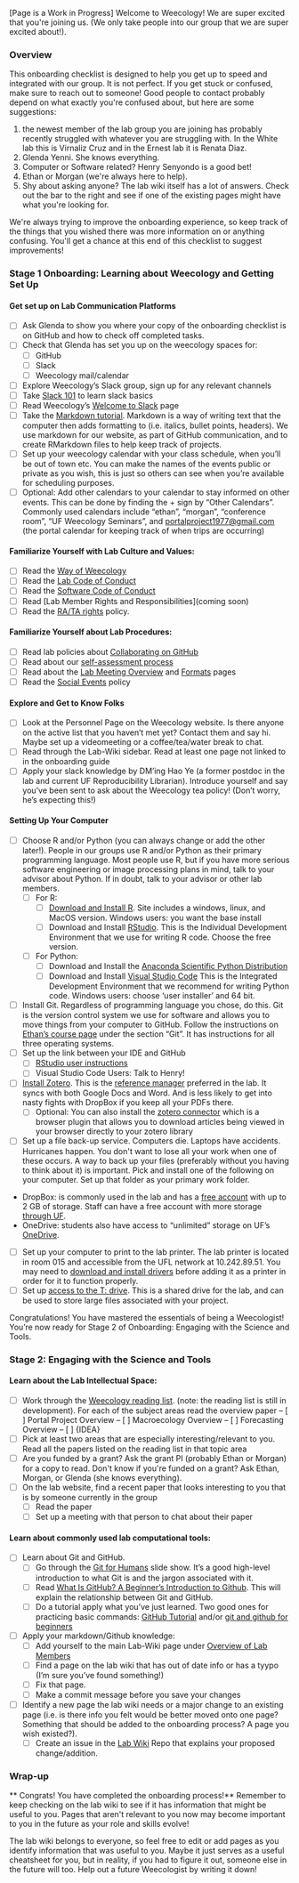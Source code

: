 [Page is a  Work in Progress]
Welcome to Weecology! We are super excited that you're joining us. (We only take people into our group that we are super excited about!).

### Overview

This onboarding checklist is designed to help you get up to speed and integrated with our group. It is not perfect. If you get stuck or confused, make sure to reach out to someone! Good people to contact probably depend on what exactly you're confused about, but here are some suggestions:
1) the newest member of the lab group you are joining has probably recently struggled with whatever you are struggling with. In the White lab this is Virnaliz Cruz and in the Ernest lab it is Renata Diaz.
2) Glenda Yenni. She knows everything.
3) Computer or Software related? Henry Senyondo is a good bet!
4) Ethan or Morgan (we're always here to help).
5) Shy about asking anyone? The lab wiki itself has a lot of answers. Check out the bar to the right and see if one of the existing pages might have what you're looking for. 

We're always trying to improve the onboarding experience, so keep track of the things that you wished there was more information on or anything confusing. You'll get a chance at this end of this checklist to suggest improvements!

### Stage 1 Onboarding: Learning about Weecology and Getting Set Up

#### Get set up on Lab Communication Platforms
- [ ] Ask Glenda to show you where your copy of the onboarding checklist is on GitHub and how to check off completed tasks. 
- [ ] Check that Glenda has set you up on the weecology spaces for:
    - [ ] GitHub
    - [ ] Slack
    - [ ] Weecology mail/calendar
- [ ] Explore Weecology’s Slack group, sign up for any relevant channels
- [ ] Take [Slack 101](https://slack.com/resources/slack-101) to learn slack basics
- [ ] Read Weecology’s [Welcome to Slack]( https://github.com/weecology/lab-wiki/wiki/Welcome-to-Slack) page
- [ ] Take the [Markdown tutorial](https://www.markdowntutorial.com/). Markdown is a way of writing text that the computer then adds formatting to (i.e. italics, bullet points, headers). We use markdown for our website, as part of GitHub communication, and to create RMarkdown files to help keep track of projects.
- [ ] Set up your weecology calendar with your class schedule, when you’ll be out of town etc. You can make the names of the events public or private as you wish, this is just so others can see when you’re available for scheduling purposes.
- [ ] Optional: Add other calendars to your calendar to stay informed on other events. This can be done by finding the + sign by “Other Calendars”. Commonly used calendars include “ethan”, “morgan”, “conference room”, “UF Weecology Seminars”, and portalproject1977@gmail.com (the portal calendar for keeping track of when trips are occurring)
 
#### Familiarize Yourself with Lab Culture and Values:
- [ ] Read the [Way of Weecology]( https://github.com/weecology/lab-wiki/wiki/Way-of-Weecology)
- [ ] Read the [Lab Code of Conduct]( https://github.com/weecology/lab-wiki/wiki/WEecology:-Code-of-Conduct)
- [ ] Read the [Software Code of Conduct]( https://github.com/weecology/lab-wiki/wiki/Programming:-Software-Project-Code-of-Conduct)
- [ ] Read [Lab Member Rights and Responsibilities](coming soon)
- [ ] Read the [RA/TA rights](https://github.com/weecology/lab-wiki/wiki/WEecology:-RA-TA-Rights) policy.

#### Familiarize Yourself about Lab Procedures:
- [ ] Read lab policies about [Collaborating on GitHub ](https://github.com/weecology/lab-wiki/wiki/Programming:-Collaborating-in-Git-GitHub)
- [ ] Read about our [self-assessment process](https://github.com/weecology/lab-wiki/wiki/WEecology:-Annual-self-assessment)
- [ ] Read about the [Lab Meeting Overview](https://github.com/weecology/lab-wiki/wiki/WEecology:-Lab-Meeting) and [Formats](https://github.com/weecology/lab-wiki/wiki/WEecology:-Lab-Meeting-Format-Description) pages
- [ ] Read the [Social Events](https://github.com/weecology/lab-wiki/wiki/WEecology:-Lab-social-events) policy
 
#### Explore and Get to Know Folks
- [ ] Look at the Personnel Page on the Weecology website. Is there anyone on the active list that you haven’t met yet? Contact them and say hi. Maybe set up a videomeeting or a coffee/tea/water break to chat.
- [ ] Read through the Lab-Wiki sidebar. Read at least one page not linked to in the onboarding guide
- [ ] Apply your slack knowledge by DM’ing Hao Ye (a former postdoc in the lab and current UF Reproducibility Librarian). Introduce yourself and say you’ve been sent to ask about the Weecology tea policy! (Don’t worry, he’s expecting this!)

#### Setting Up Your Computer
- [ ] Choose R and/or Python (you can always change or add the other later!). People in our groups use R and/or Python as their primary programming language. Most people use R, but if you have more serious software engineering or image processing plans in mind, talk to your advisor about Python. If in doubt, talk to your advisor or other lab members. 
    - [ ] For R: 
        - [ ] [Download and Install R](https://cran.rstudio.com/). Site includes a windows, linux, and MacOS version. Windows users: you want the base install
        - [ ] Download and Install [RStudio]( https://rstudio.com/products/rstudio/download/#download). This is the Individual Development Environment that we use for writing R code. Choose the free version.
    - [ ] For Python:
        - [ ] Download and Install the [Anaconda Scientific Python Distribution]( https://www.anaconda.com/products/individual)
        - [ ] Download and Install [Visual Studio Code]( https://code.visualstudio.com/download) This is the Integrated Development Environment that we recommend for writing Python code. Windows users: choose ‘user installer’ and 64 bit.
- [ ] Install Git. Regardless of programming language you chose, do this. Git is the version control system we use for software and allows you to move things from your computer to GitHub. Follow the instructions on [Ethan’s course page]( http://datacarpentry.org/semester-biology/computer-setup/) under the section “Git”. It has instructions for all three operating systems.
- [ ] Set up the link between your IDE and GitHub
    - [ ] [RStudio user instructions]( https://github.com/weecology/lab-wiki/wiki/Programming:-RStudio-and-GitHub-integration)
    - [ ] Visual Studio Code Users: Talk to Henry!
- [ ] [Install Zotero](https://www.zotero.org/download/). This is the [reference manager](https://www.aje.com/arc/reference-manager-software-what-it-and-what-can-it-do/) preferred in the lab. It syncs with both Google Docs and Word. And is less likely to get into nasty fights with DropBox if you keep all your PDFs there. 
    - [ ] Optional: You can also install the [zotero connector](https://www.zotero.org/download/connectors) which is a browser plugin that allows you to download articles being viewed in your browser directly to your zotero library
- [ ] Set up a file back-up service. Computers die. Laptops have accidents. Hurricanes happen. You don't want to lose all your work when one of these occurs. A way to back up your files (preferably without you having to think about it) is important. Pick and install one of the following on your computer. Set up that folder as your primary work folder.
* DropBox: is commonly used in the lab and has a [free account](https://www.dropbox.com/basic) with up to 2 GB of storage.  Staff can have a free account with more storage [through UF]( https://it.ufl.edu/services/dropbox-for-education).
* OneDrive: students also have access to “unlimited” storage on UF’s [OneDrive](https://cloud.it.ufl.edu/collaboration-tools/office-365/).
- [ ] Set up your computer to print to the lab printer. The lab printer is located in room 015 and accessible from the UFL network at 10.242.89.51. You may need to [download and install drivers](https://support.hp.com/us-en/drivers/selfservice/hp-color-laserjet-pro-mfp-m478-m479-series/19202514) before adding it as a printer in order for it to function properly.
- [ ] Set up [access to the T: drive](https://github.com/weecology/lab-wiki/wiki/Accessing-the-T:-drive). This is a shared drive for the lab, and can be used to store large files associated with your project. 

Congratulations! You have mastered the essentials of being a Weecologist! You’re now ready for Stage 2 of Onboarding: Engaging with the Science and Tools.

### Stage 2: Engaging with the Science and Tools

#### Learn about the Lab Intellectual Space:
- [ ] Work through the [Weecology reading list](https://github.com/weecology/lab-wiki/wiki/WEecology:-Lab-reading-list). (note: the reading list is still in development). For each of the subject areas read the overview paper
    – [ ] Portal Project Overview
    – [ ] Macroecology Overview
    – [ ] Forecasting Overview
    – [ ] {IDEA}
- [ ] Pick at least two areas that are especially interesting/relevant to you. Read all the papers listed on the reading list in that topic area
- [ ] Are you funded by a grant? Ask the grant PI (probably Ethan or Morgan) for a copy to read. Don't know if you're funded on a grant? Ask Ethan, Morgan, or Glenda (she knows everything).
- [ ] On the lab website, find a recent paper that looks interesting to you that is by someone currently in the group
    - [ ] Read the paper
    - [ ] Set up a meeting with that person to chat about their paper

#### Learn about commonly used lab computational tools:
- [ ] Learn about Git and GitHub.  
    - [ ] Go through the [Git for Humans]( https://speakerdeck.com/alicebartlett/git-for-humans) slide show. It’s a good high-level introduction to what Git is and the jargon associated with it.
    - [ ] Read [What Is GitHub? A Beginner’s Introduction to Github](https://kinsta.com/knowledgebase/what-is-github/). This will explain the relationship between Git and GitHub.
    - [ ] Do a tutorial apply what you’ve just learned. Two good ones for practicing basic commands: [GitHub Tutorial]( https://guides.github.com/activities/hello-world/) and/or [git and github for beginners]( https://product.hubspot.com/blog/git-and-github-tutorial-for-beginners)
- [ ] Apply your markdown/Github knowledge:
    - [ ] Add yourself to the main Lab-Wiki page under [Overview of Lab Members]( https://github.com/weecology/lab-wiki/wiki#overview-of-lab-members)
    - [ ] Find a page on the lab wiki that has out of date info or has a tyypo (I’m sure you’ve found something!)
    - [ ] Fix that page.
    - [ ] Make a commit message before you save your changes
- [ ] Identify a new page the lab wiki needs or a major change to an existing page (i.e. is there info you felt would be better moved onto one page? Something that should be added to the onboarding process? A page you wish existed?).
    - [ ] Create an issue in the [Lab Wiki](https://github.com/weecology/lab-wiki) Repo that explains your proposed change/addition.

### Wrap-up

** Congrats! You have completed the onboarding process!** Remember to keep checking on the lab wiki to see if it has information that might be useful to you. Pages that aren't relevant to you now may become important to you in the future as your role and skills evolve!

The lab wiki belongs to everyone, so feel free to edit or add pages as you identify information that was useful to you. Maybe it just serves as a useful cheatsheet for you, but in reality, if you had to figure it out, someone else in the future will too. Help out a future Weecologist by writing it down!

